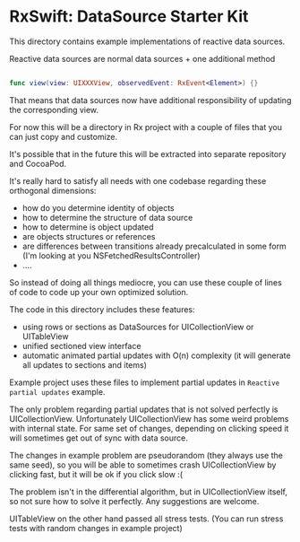 RxSwift: DataSource Starter Kit
===============================

This directory contains example implementations of reactive data sources.

Reactive data sources are normal data sources + one additional method

```swift

func view(view: UIXXXView, observedEvent: RxEvent<Element>) {}

```

That means that data sources now have additional responsibility of updating the corresponding view.

For now this will be a directory in Rx project with a couple of files that you can just copy and customize. 

It's possible that in the future this will be extracted into separate repository and CocoaPod.

It's really hard to satisfy all needs with one codebase regarding these orthogonal dimensions:

* how do you determine identity of objects
* how to determine the structure of data source
* how to determine is object updated
* are objects structures or references
* are differences between transitions already precalculated in some form (I'm looking at you NSFetchedResultsController)
* ....

So instead of doing all things mediocre, you can use these couple of lines of code to code up your own optimized solution.

The code in this directory includes these features:

* using rows or sections as DataSources for UICollectionView or UITableView
* unified sectioned view interface
* automatic animated partial updates with O(n) complexity (it will generate all updates to sections and items)

Example project uses these files to implement partial updates in `Reactive partial updates` example.

The only problem regarding partial updates that is not solved perfectly is UICollectionView. 
Unfortunately UICollectionView has some weird problems with internal state. 
For same set of changes, depending on clicking speed it will sometimes get out of sync with data source.

The changes in example problem are pseudorandom (they always use the same seed), so you will be able to sometimes crash UICollectionView by clicking fast, but it will be ok if you click slow :(

The problem isn't in the differential algorithm, but in UICollectionView itself, so not sure how to solve it perfectly.
Any suggestions are welcome.

UITableView on the other hand passed all stress tests. (You can run stress tests with random changes in example project)
